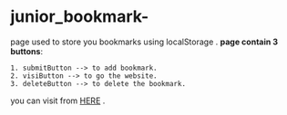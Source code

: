 # junior_bookmark-
page used to store you bookmarks using localStorage .
__page contain 3 buttons__: 

    1. submitButton --> to add bookmark.
    2. visiButton --> to go the website.
    3. deleteButton --> to delete the bookmark.   
 
 you can visit from [HERE](ttps://mahmoud305.github.io/junior_bookmark-/) .
